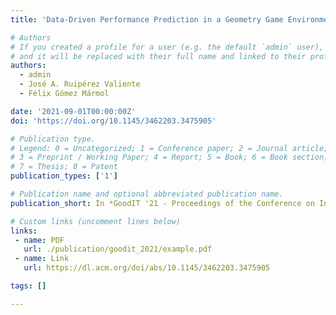 ```yaml
---
title: 'Data-Driven Performance Prediction in a Geometry Game Environment'

# Authors
# If you created a profile for a user (e.g. the default `admin` user), write the username (folder name) here
# and it will be replaced with their full name and linked to their profile.
authors:
  - admin
  - José A. Ruipérez Valiente
  - Félix Gómez Mármol

date: '2021-09-01T00:00:00Z'
doi: 'https://doi.org/10.1145/3462203.3475905'

# Publication type.
# Legend: 0 = Uncategorized; 1 = Conference paper; 2 = Journal article;
# 3 = Preprint / Working Paper; 4 = Report; 5 = Book; 6 = Book section;
# 7 = Thesis; 8 = Patent
publication_types: ['1']

# Publication name and optional abbreviated publication name.
publication_short: In *GoodIT '21 - Proceedings of the Conference on Information Technology for Social Good*

# Custom links (uncomment lines below)
links:
 - name: PDF
   url: ./publication/goodit_2021/example.pdf
 - name: Link
   url: https://dl.acm.org/doi/abs/10.1145/3462203.3475905

tags: []

---
```

